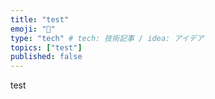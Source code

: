 ```yaml
---
title: "test"
emoji: "🍣"
type: "tech" # tech: 技術記事 / idea: アイデア
topics: ["test"]
published: false
---
```

test
